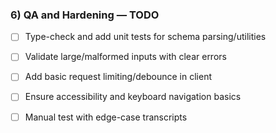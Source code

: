 ### 6) QA and Hardening — TODO

- [ ] Type-check and add unit tests for schema parsing/utilities
- [ ] Validate large/malformed inputs with clear errors
- [ ] Add basic request limiting/debounce in client
- [ ] Ensure accessibility and keyboard navigation basics
- [ ] Manual test with edge-case transcripts



